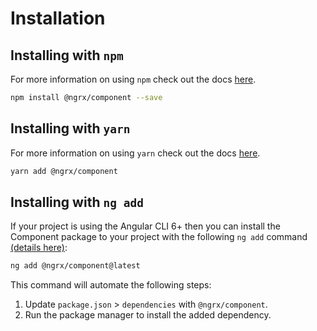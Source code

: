# Installation

## Installing with `npm`

For more information on using `npm` check out the docs <a href="https://docs.npmjs.com/cli/install" target="_blank">here</a>.

```sh
npm install @ngrx/component --save
```

## Installing with `yarn`

For more information on using `yarn` check out the docs <a href="https://yarnpkg.com/getting-started/usage#installing-all-the-dependencies" target="_blank">here</a>.

```sh
yarn add @ngrx/component
```

## Installing with `ng add`

If your project is using the Angular CLI 6+ then you can install the Component package to your project with the following `ng add` command <a href="https://angular.io/cli/add" target="_blank">(details here)</a>:

```sh
ng add @ngrx/component@latest
```

This command will automate the following steps:

1. Update `package.json` > `dependencies` with `@ngrx/component`.
2. Run the package manager to install the added dependency. 
